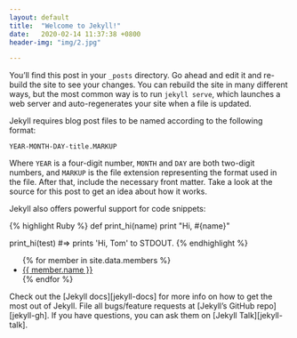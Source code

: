 ```yaml
---
layout: default
title:  "Welcome to Jekyll!"
date:   2020-02-14 11:37:38 +0800
header-img:	"img/2.jpg"

---
```

You’ll find this post in your `_posts` directory.
 Go ahead and edit it and re-build the site to see your changes.
 You can rebuild the site in many different ways,
 but the most common way is to run `jekyll serve`,
 which launches a web server and auto-regenerates 
 your site when a file is updated.

Jekyll requires blog post files to be named according to the following format:

`YEAR-MONTH-DAY-title.MARKUP`

Where `YEAR` is a four-digit number, `MONTH` and `DAY` are both two-digit numbers, and `MARKUP` is the file extension representing the format used in the file. After that, include the necessary front matter. Take a look at the source for this post to get an idea about how it works.

Jekyll also offers powerful support for code snippets:

{% highlight  Ruby %}
def print_hi(name)
  print "Hi, #{name}"

print_hi(test)
#=> prints 'Hi, Tom' to STDOUT.
{% endhighlight %}

<ul>
{% for member in site.data.members %}
  <li>
    <a href="https://github.com/{{ member.github }}">
      {{ member.name }}
    </a>
  </li>
{% endfor %}
</ul>
Check out the [Jekyll docs][jekyll-docs] for more info on how to get the most out of Jekyll. File all bugs/feature requests at [Jekyll’s GitHub repo][jekyll-gh]. If you have questions, you can ask them on [Jekyll Talk][jekyll-talk].

[jekyll-docs]: https://jekyllrb.com/docs/home
[jekyll-gh]:   https://github.com/jekyll/jekyll
[jekyll-talk]: https://talk.jekyllrb.com/
